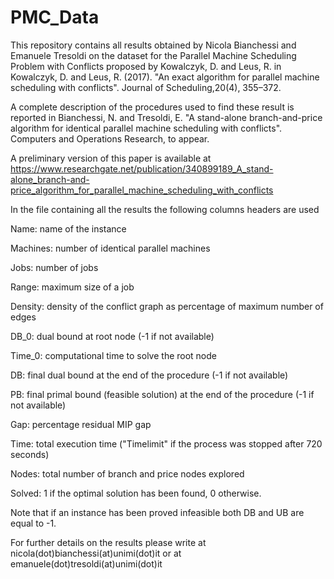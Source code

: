 # PMC_Data

This repository contains all results obtained by Nicola Bianchessi and Emanuele Tresoldi on the dataset for the Parallel Machine Scheduling Problem with Conflicts proposed by Kowalczyk, D. and Leus, R. in Kowalczyk, D. and Leus, R. (2017). "An exact algorithm for parallel machine scheduling with conflicts". Journal of Scheduling,20(4), 355–372.

A complete description of the procedures used to find these result is reported in Bianchessi, N. and Tresoldi, E. "A stand-alone branch-and-price algorithm for identical parallel machine scheduling with conflicts". Computers and Operations Research, to appear.

A preliminary version of this paper is available at https://www.researchgate.net/publication/340899189_A_stand-alone_branch-and-price_algorithm_for_parallel_machine_scheduling_with_conflicts 

In the file containing all the results the following columns headers are used

Name: name of the instance

Machines: number of identical parallel machines 

Jobs: number of jobs

Range: maximum size of a job

Density: density of the conflict graph as percentage of maximum number of edges

DB_0: dual bound at root node (-1 if not available)

Time_0: computational time to solve the root node

DB:	final dual bound at the end of the procedure (-1 if not available)

PB:	final primal bound (feasible solution) at the end of the procedure (-1 if not available)

Gap: percentage residual MIP gap 

Time: total execution time ("Timelimit" if the process was stopped after 720 seconds)

Nodes: total number of branch and price nodes explored

Solved: 1 if the optimal solution has been found, 0 otherwise. 


Note that if an instance has been proved infeasible both DB and UB are equal to -1.

For further details on the results please write at nicola(dot)bianchessi(at)unimi(dot)it or at emanuele(dot)tresoldi(at)unimi(dot)it
